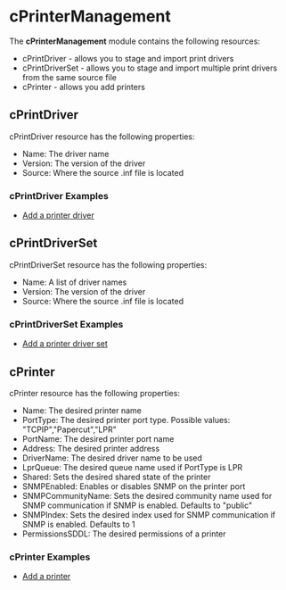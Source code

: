 # cPrinterManagement
The **cPrinterManagement** module contains the following resources:
* cPrintDriver - allows you to stage and import print drivers
* cPrintDriverSet - allows you to stage and import multiple print drivers from the same source file
* cPrinter - allows you add printers      

## cPrintDriver 
cPrintDriver resource has the following properties:
* Name: The driver name
* Version: The version of the driver
* Source: Where the source .inf file is located

### cPrintDriver Examples

* [Add a printer driver](/Examples/Sample_cPrintDriver.ps1)

## cPrintDriverSet 
cPrintDriverSet resource has the following properties:
* Name: A list of driver names
* Version: The version of the driver
* Source: Where the source .inf file is located

### cPrintDriverSet Examples

* [Add a printer driver set](/Examples/Sample_cPrintDriverSet.ps1)

## cPrinter
cPrinter resource has the following properties:
* Name: The desired printer name
* PortType: The desired printer port type. Possible values: "TCPIP","Papercut","LPR"
* PortName: The desired printer port name
* Address: The desired printer address
* DriverName: The desired driver name to be used
* LprQueue: The desired queue name used if PortType is LPR
* Shared: Sets the desired shared state of the printer
* SNMPEnabled: Enables or disables SNMP on the printer port
* SNMPCommunityName: Sets the desired community name used for SNMP communication if SNMP is enabled. Defaults to "public"
* SNMPIndex: Sets the desired index used for SNMP communication if SNMP is enabled. Defaults to 1
* PermissionsSDDL: The desired permissions of a printer

### cPrinter Examples

* [Add a printer](/Examples/Sample_cPrinter.ps1)

